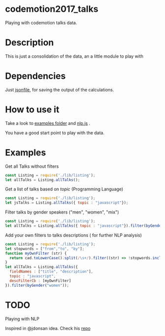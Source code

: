 # codemotion2017_talks
Playing with codemotion talks data.

# Description

This is just a consolidation of the data, an a little module to play with

# Dependencies

Just [jsonfile](https://www.npmjs.com/package/jsonfile), for saving the output of the calculations.

# How to use it

Take a look to [examples folder](https://github.com/ntkog/codemotion2017_talks/blob/master/examples/stats.js) and [nlp.js](https://github.com/ntkog/codemotion2017_talks/blob/master/nlp.js) .

You have a good start point to play with the data.

# Examples

Get all Talks without filters

```js
const Listing = require('./lib/listing');
let allTalks = Listing.allTalks();
```

Get a list of talks based on *topic* (Programming Language)

```js
const Listing = require('./lib/listing');
let jsTalks = Listing.allTalks({ topic : "javascript"});

```

Filter talks by gender speakers ("men", "women", "mix")

```js
const Listing = require('./lib/listing');
let allTalks = Listing.allTalks({ topic : "javascript"}).filter(byGender("women"));
```

Add your own filters to talks descriptions  ( for further NLP analysis)

```js
const Listing = require('./lib/listing');
let stopwords = ["from","to", "by"];
function myOwnFilter (str) {
  return cad.toLowerCase().split(/\s+/).filter((str) => !stopwords.includes(str)).join(" ");
}
let allTalks = Listing.allTalks({
  fieldNames : ["title", "description"],
  topic : "javascript",
  descFilterCb : [myOwnFilter]
}).filter(byGender("women"));
```

# TODO
Playing with NLP

Inspired in @jdonsan idea. Check his [repo](https://github.com/jdonsan/abismo-words-cloud)
